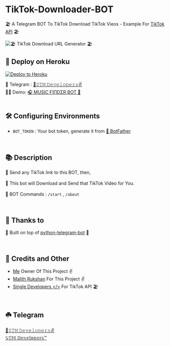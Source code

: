 # TikTok-Downloader-BOT

🏖  A Telegram BOT To TikTok Download TikTok Vieos - Example For [TikTok API](https://github.com/Single-Developers/API/blob/main/tiktok/Note.md) 🏖


![🏖 TikTok Download URL Generator 🏖](https://telegra.ph/file/8801b1ec6d4102366e81a.jpg)

## 🚀 Deploy on Heroku 

<p><a href="https://heroku.com/deploy?template=https://github.com/NidushaAmarasinghe/TikTok-Downloader-Bot"><img src="https://www.herokucdn.com/deploy/button.svg" alt="Deploy to Heroku"/></a></p>

🚧 Telegram : [👻𝚂𝚃𝙼 𝙳𝚎𝚟𝚎𝚕𝚘𝚙𝚎𝚛𝚜✌](https://t.me/SL_Developers)<br>
🙆‍♂️ Demo: [🎧 MUSIC ҒIΠDΣR BOT 🎵](https://t.me/The_Shazam_BOT)
<br>
<br>

## 🛠 Configuring Environments 
- `BOT_TOKEN` : Your bot token, generate it from [🤖 BotFather](https://t.me/BotFather)
<br>

## 📚 Description 

🔗 Send any TikTok link to this BOT, then,</br></br>
🚀 This bot will Download and Send that TikTok Video for You. </br></br>
🔑 BOT Commands : `/start` , `/about`

<br>

## 🤝 Thanks to 

🔌 Built on top of [python-telegram-bot](https://python-telegram-bot.org/) 🐍

<br>

## 🎯 Credits and Other
- [Me](https://github.com/NidushaAmarasinghe) Owner Of This Project ✌️
- [Malith Rukshan](https://github.com/Malith-Rukshan) For This Project ✌️
- [Single Developers </>](https://github.com/Single-Developers) For TikTok API 🏖

<br>

## ☘️ Telegram

[👻𝚂𝚃𝙼 𝙳𝚎𝚟𝚎𝚕𝚘𝚙𝚎𝚛𝚜✌️](https://t.me/STMDevelopers)<br>
[𝕊𝕋𝕄 𝔻𝕖𝕧𝕖𝕝𝕠𝕡𝕖𝕣𝕤™️](https://t.me/STM_Developers)
